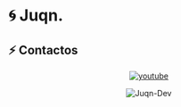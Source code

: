 <h1>🌀 Juqn.</h1>
<h2>⚡️ Contactos</h2>
<center>
<p><a target="_blank" href="https://www.youtube.com/@JuqnDev" style="display: inline-block;"><img src="https://img.shields.io/badge/youtube-logo?style=for-the-badge&logo=youtube&logoColor=white&color=#cc0000" alt="youtube" /></a></p>
<p><img src="https://github-readme-stats.vercel.app/api/top-langs?username=Juqn-Dev&show_icons=true&locale=en&layout=compact" alt="Juqn-Dev" /></p>
</center>
